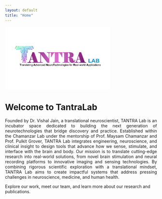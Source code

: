 ```yaml
---
layout: default
title: "Home"
---
```


<p align="left">
  <img src="/assets/images/logo.png" alt="TantraLab Logo" style="max-width:350px;">
</p>

# Welcome to TantraLab
<p align="justify">
Founded by Dr. Vishal Jain, a translational neuroscientist, TANTRA Lab is an incubator space dedicated to building the next generation of neurotechnologies that bridge discovery and practice. Established within the Chamanzar Lab under the mentorship of Prof. Maysam Chamanzar and Prof. Pulkit Grover, TANTRA Lab integrates engineering, neuroscience, and clinical insight to design tools that advance how we sense, stimulate, and interface with the brain and body.
Our mission is to translate cutting-edge research into real-world solutions, from novel brain stimulation and neural recording platforms to innovative imaging and sensing technologies. By combining rigorous scientific exploration with a translational mindset, TANTRA Lab aims to create impactful systems that address pressing challenges in neuroscience, medicine, and human health.

Explore our work, meet our team, and learn more about our research and publications.
